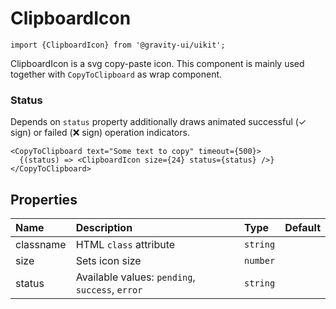 <!--GITHUB_BLOCK-->

# ClipboardIcon

<!--/GITHUB_BLOCK-->

```tsx
import {ClipboardIcon} from '@gravity-ui/uikit';
```

ClipboardIcon is a svg copy-paste icon. This component is mainly used together with `CopyToClipboard` as wrap component.

### Status

Depends on `status` property additionally draws animated successful (✓ sign) or failed (❌ sign) operation indicators.

<!--LANDING_BLOCK

<ExampleBlock
    code={`
        <UIKit.ClipboardIcon size={24} />
        <UIKit.ClipboardIcon size={24} status="success"} />
        <UIKit.ClipboardIcon size={24} status="error" />
`}>
    <UIKit.ClipboardIcon size={24} />
    <UIKit.ClipboardIcon size={24} status="success"} />
    <UIKit.ClipboardIcon size={24} status="error" />
</ExampleBlock>

LANDING_BLOCK-->

<!--GITHUB_BLOCK-->

```tsx
<CopyToClipboard text="Some text to copy" timeout={500}>
  {(status) => <ClipboardIcon size={24} status={status} />}
</CopyToClipboard>
```

<!--/GITHUB_BLOCK-->

## Properties

| Name      | Description                                     | Type     | Default |
|:----------| :---------------------------------------------- | :------- | :------ |
| classname | HTML `class` attribute                          | `string` |         |
| size      | Sets icon size                                  | `number` |         |
| status    | Available values: `pending`, `success`, `error` | `string` |         |
